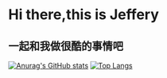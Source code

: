 # Hi there,this is Jeffery
## 一起和我做很酷的事情吧
[![Anurag's GitHub stats](https://github-readme-stats.vercel.app/api?username=kokowhen)](https://github.com/anuraghazra/github-readme-stats)
[![Top Langs](https://github-readme-stats.vercel.app/api/top-langs/?username=kokowhen&layout=compact)](https://github.com/anuraghazra/github-readme-stats)
